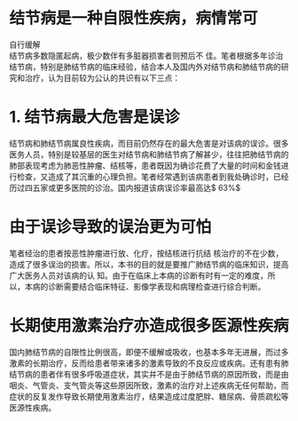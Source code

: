 # 结节病是一种自限性疾病，病情常可  
自行缓解  
结节病多数隐匿起病，极少数伴有多脏器损害者则预后不 佳。笔者根据多年诊治结节病，特别是肺结节病的临床经验，结合本人及国内外对结节病和肺结节病的研究和治疗，认为目前较为公认的共识有以下三点：  
# 1. 结节病最大危害是误诊  
结节病和肺结节病属良性疾病，而目前仍然存在的最大危害是对该病的误诊。很多医务人员，特别是较基层的医生对结节病和肺结节病了解甚少，往往把肺结节病的肺部表现考虑为肺恶性肿瘤、结核等，患者既因为确诊花费了大量的时间和金钱进行检查，又造成了其沉重的心理负担。笔者经常遇到该病患者到我处确诊时，已经历过四五家或更多医院的诊治。国内报道该病误诊率最高达$ 63\%$   
#  由于误诊导致的误治更为可怕  
笔者经治的患者按恶性肿瘤进行放、化疗，按结核进行抗结 核治疗的不在少数，造成了很多误治的损害。所以，本书的目的就是要推广肺结节病的临床知识，提高广大医务人员对该病的认 知。由于在临床上本病的诊断有时有一定的难度，所以，本病的诊断需要结合临床特征、影像学表现和病理检查进行综合判断。  
#  长期使用激素治疗亦造成很多医源性疾病  
国内肺结节病的自限性比例很高，即便不缓解或吸收，也基本多年无进展，而过多激素的长期治疗，反而给患者带来诸多的激素导致的不良反应或疾病。还有患有肺结节病的患者伴有很多呼吸道症状，其实并不是由于肺结节病的原因所致，而是由咽炎、气管炎、支气管炎等这些原因所致，激素的治疗对上述疾病无任何帮助，而症状的反复发作导致长期使用激素治疗，结果造成过度肥胖、糖尿病、骨质疏松等医源性疾病。  